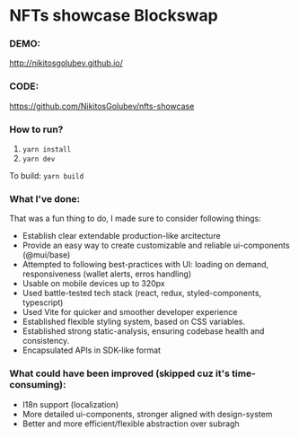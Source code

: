 # NFTs showcase Blockswap

### DEMO:
http://nikitosgolubev.github.io/

### CODE:
https://github.com/NikitosGolubev/nfts-showcase

### How to run?
1. ```yarn install```
2. ```yarn dev```

To build: ```yarn build```

### What I've done:
That was a fun thing to do, I made sure to consider following things:
- Establish clear extendable production-like arcitecture
- Provide an easy way to create customizable and reliable ui-components (@mui/base)
- Attempted to following best-practices with UI: loading on demand, responsiveness (wallet alerts, erros handling)
- Usable on mobile devices up to 320px
- Used battle-tested tech stack (react, redux, styled-components, typescript)
- Used Vite for quicker and smoother developer experience
- Established flexible styling system, based on CSS variables.
- Established strong static-analysis, ensuring codebase health and consistency.
- Encapsulated APIs in SDK-like format

### What could have been improved (skipped cuz it's time-consuming):
- I18n support (localization)
- More detailed ui-components, stronger aligned with design-system
- Better and more efficient/flexible abstraction over subragh
